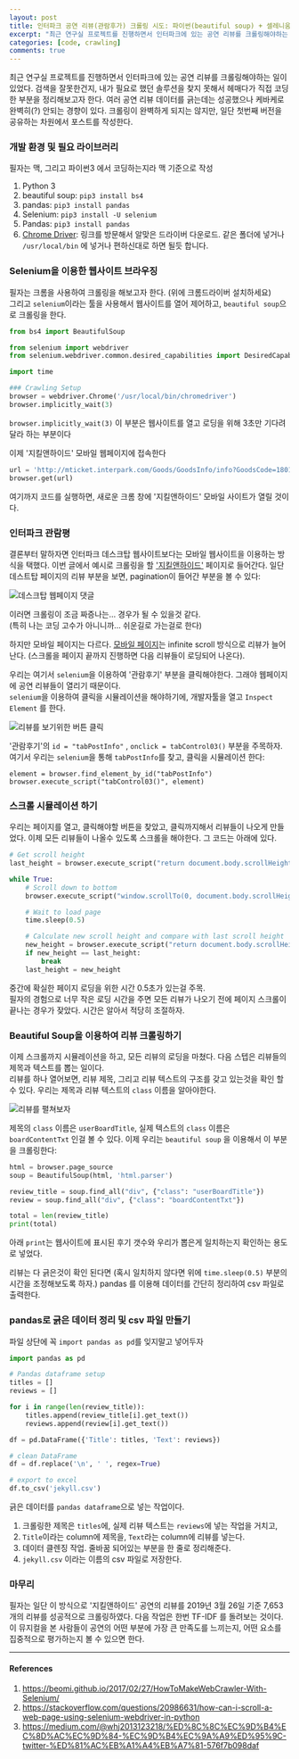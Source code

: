 ```yaml
---
layout: post
title: 인터파크 공연 리뷰(관람후가) 크롤링 시도: 파이썬(beautiful soup) + 셀레니움
excerpt: "최근 연구실 프로젝트를 진행하면서 인터파크에 있는 공연 리뷰를 크롤링해야하는 일이 있었다. 검색을 잘못한건지, 내가 필요로 했던 솔루션을 찾지 못해서 헤매다가 직접 코딩한 부분을 정리해보고자 한다. 여러 공연 리뷰 데이터를 긁는데는 성공했으나 케바케로 완벽히(?) 안되는 경향이 있다. 크롤링이 완벽하게 되지는 않지만, 일단 첫번째 버전을 공유하는 차원에서 포스트를 작성한다"
categories: [code, crawling]
comments: true
---
```


최근 연구실 프로젝트를 진행하면서 인터파크에 있는 공연 리뷰를 크롤링해야하는 일이 있었다. 검색을 잘못한건지, 내가 필요로 했던 솔루션을 찾지 못해서 헤매다가 직접 코딩한 부분을 정리해보고자 한다. 여러 공연 리뷰 데이터를 긁는데는 성공했으나 케바케로 완벽히(?) 안되는 경향이 있다. 크롤링이 완벽하게 되지는 않지만, 일단 첫번째 버전을 공유하는 차원에서 포스트를 작성한다.



### 개발 환경 및 필요 라이브러리

필자는 맥, 그리고 파이썬3 에서 코딩하는지라 맥 기준으로 작성

1. Python 3
  1. beautiful soup: `pip3 install bs4`
  2. pandas: `pip3 install pandas`
2. Selenium: `pip3 install -U selenium`
3. Pandas: `pip3 install pandas`
4. [Chrome Driver](http://chromedriver.chromium.org): 링크를 방문해서 알맞은 드라이버 다운로드. 같은 폴더에 넣거나 `/usr/local/bin` 에 넣거나 편하신대로 하면 될듯 합니다.



### Selenium을 이용한 웹사이트 브라우징

필자는 크롬을 사용하여 크롤링을 해보고자 한다. (위에 크롬드라이버 설치하세요)  
그리고 `selenium`이라는 툴을 사용해서 웹사이트를 열어 제어하고, `beautiful soup`으로 크롤링을 한다.

```python
from bs4 import BeautifulSoup

from selenium import webdriver
from selenium.webdriver.common.desired_capabilities import DesiredCapabilities

import time

### Crawling Setup
browser = webdriver.Chrome('/usr/local/bin/chromedriver')
browser.implicitly_wait(3)
```

`browser.implicitly_wait(3)` 이 부분은 웹사이트를 열고 로딩을 위해 3초만 기다려달라 하는 부분이다

이제 '지킬앤하이드' 모바일 웹페이지에 접속한다

```python
url = 'http://mticket.interpark.com/Goods/GoodsInfo/info?GoodsCode=18011275&app_tapbar_state=fix#GoodsTabArea'
browser.get(url)
```

여기까지 코드를 실행하면, 새로운 크롬 창에 '지킬앤하이드' 모바일 사이트가 열릴 것이다.



### 인터파크 관람평

결론부터 말하자면 인터파크 데스크탑 웹사이트보다는 모바일 웹사이트을 이용하는 방식을 택했다. 이번 글에서 예시로 크롤링을 할 ['지킬앤하이드'](http://ticket.interpark.com/Ticket/Goods/GoodsInfo.asp?GoodsCode=18011275) 페이지로 들어간다. 일단 데스트탑 페이지의 리뷰 부분을 보면, pagination이 들어간 부분을 볼 수 있다:

![데스크탑 웹페이지 댓글](https://d.pr/i/RPxQw1+)

이러면 크롤링이 조금 짜증나는… 경우가 될 수 있을것 같다.  
(특히 나는 코딩 고수가 아니니까… 쉬운길로 가는걸로 한다)

하지만 모바일 페이지는 다르다. [모바일 페이지](http://mticket.interpark.com/Goods/GoodsInfo/info?GoodsCode=18011275&app_tapbar_state=fix#GoodsTabArea')는 infinite scroll 방식으로 리뷰가 늘어난다. (스크롤을 페이지 끝까지 진행하면 다음 리뷰들이 로딩되어 나온다). 

우리는 여기서 `selenium`을 이용하여 '관람후기' 부분을 클릭해야한다. 그래야 웹페이지에 공연 리뷰들이 열리기 때문이다.  
`selenium`을 이용하여 클릭을 시뮬레이션을 해야하기에, 개발자툴을 열고  `Inspect Element` 를 한다.

![리뷰를 보기위한 버튼 클릭](https://d.pr/i/0bjAY6+)

'관람후기'의 `id = "tabPostInfo"` , `onclick = tabControl03()` 부분을 주목하자.  
여기서 우리는 `selenium`을 통해 `tabPostInfo`를 찾고, 클릭을 시뮬레이션 한다:

```
element = browser.find_element_by_id("tabPostInfo")
browser.execute_script("tabControl03()", element) 
```



### 스크롤 시뮬레이션 하기

우리는 페이지를 열고, 클릭해야할 버튼을 찾았고, 클릭까지해서 리뷰들이 나오게 만들었다. 이제 모든 리뷰들이 나올수 있도록 스크롤을 해야한다. 그 코드는 아래에 있다. 

```python
# Get scroll height
last_height = browser.execute_script("return document.body.scrollHeight")

while True:
    # Scroll down to bottom
    browser.execute_script("window.scrollTo(0, document.body.scrollHeight);")

    # Wait to load page
    time.sleep(0.5)

    # Calculate new scroll height and compare with last scroll height
    new_height = browser.execute_script("return document.body.scrollHeight")
    if new_height == last_height:
        break
    last_height = new_height
```

중간에 확실한 페이지 로딩을 위한 시간 0.5초가 있는걸 주목.  
필자의 경험으로 너무 작은 로딩 시간을 주면 모든 리뷰가 나오기 전에 페이지 스크롤이 끝나는 경우가 잦았다. 시간은 알아서 적당히 조절하자.



### Beautiful Soup을 이용하여 리뷰 크롤링하기

이제 스크롤까지 시뮬레이션을 하고, 모든 리뷰의 로딩을 마쳤다. 다음 스텝은 리뷰들의 제목과 텍스트를 뽑는 일이다.  
리뷰를 하나 열어보면, 리뷰 제목, 그리고 리뷰 텍스트의 구조를 갖고 있는것을 확인 할 수 있다. 우리는 제목과 리뷰 텍스트의 `class` 이름을 알아야한다.

![리뷰를 펼쳐보자](https://d.pr/i/N5mkoO+)

제목의 `class` 이름은 `userBoardTitle`, 실제 텍스트의 `class` 이름은 `boardContentTxt` 인걸 볼 수 있다. 이제 우리는 `beautiful soup` 을 이용해서 이 부분을 크롤링한다:

```python
html = browser.page_source
soup = BeautifulSoup(html, 'html.parser')

review_title = soup.find_all("div", {"class": "userBoardTitle"})
review = soup.find_all("div", {"class": "boardContentTxt"})

total = len(review_title)
print(total)
```

아래 `print`는 웹사이트에 표시된 후기 갯수와 우리가 뽑은게 일치하는지 확인하는 용도로 넣었다.

리뷰는 다 긁은것이 확인 된다면 (혹시 일치하지 않다면 위에 `time.sleep(0.5)` 부분의 시간을 조정해보도록 하자.) pandas 를 이용해 데이터를 간단히 정리하여 csv 파일로 출력한다.



### pandas로 긁은 데이터 정리 및 csv 파일 만들기

파일 상단에 꼭 `import pandas as pd`를 잊지말고 넣어두자

```python
import pandas as pd

# Pandas dataframe setup
titles = []
reviews = []

for i in range(len(review_title)):
    titles.append(review_title[i].get_text())
    reviews.append(review[i].get_text())

df = pd.DataFrame({'Title': titles, 'Text': reviews})

# clean DataFrame
df = df.replace('\n', ' ', regex=True)

# export to excel
df.to_csv('jekyll.csv')
```

긁은 데이터를 `pandas dataframe`으로 넣는 작업이다.  

1. 크롤링한 제목은 `titles`에, 실제 리뷰 텍스트는 `reviews`에 넣는 작업을 거치고, 
2. `Title`이라는 column에 제목을, `Text`라는 column에 리뷰를 넣는다.
3. 데이터 클렌징 작업. 줄바꿈 되어있는 부분을 한 줄로 정리해준다.
4. `jekyll.csv` 이라는 이름의 csv 파일로 저장한다.



### 마무리

필자는 일단 이 방식으로 '지킬앤하이드' 공연의 리뷰를 2019년 3월 26일 기준 7,653개의 리뷰를 성공적으로 크롤링하였다. 다음 작업은 한번 TF-IDF 를 돌려보는 것이다. 이 뮤지컬을 본 사람들이 공연의 어떤 부분에 가장 큰 만족도를 느끼는지, 어떤 요소를 집중적으로 평가하는지 볼 수 있으면 한다.



---

#### References

1. <https://beomi.github.io/2017/02/27/HowToMakeWebCrawler-With-Selenium/>
2. <https://stackoverflow.com/questions/20986631/how-can-i-scroll-a-web-page-using-selenium-webdriver-in-python>
3. <https://medium.com/@whj2013123218/%ED%8C%8C%EC%9D%B4%EC%8D%AC%EC%9D%84-%EC%9D%B4%EC%9A%A9%ED%95%9C-twitter-%ED%81%AC%EB%A1%A4%EB%A7%81-576f7b098daf>





